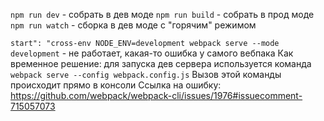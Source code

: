 `npm run dev` - собрать в дев моде
`npm run build` - собрать в прод моде
`npm run watch` - сборка в дев моде с "горячим" режимом

`start": "cross-env NODE_ENV=development webpack serve --mode development` - не работает, какая-то ошибка у самого вебпака
Как временное решение: для запуска дев сервера используется команда `webpack serve --config webpack.config.js`
Вызов этой команды происходит прямо в консоли
Ссылка на ошибку: https://github.com/webpack/webpack-cli/issues/1976#issuecomment-715057073

<!-- Ссылка на Минина (вебпак): https://youtu.be/eSaF8NXeNsA?t=5429 -->
